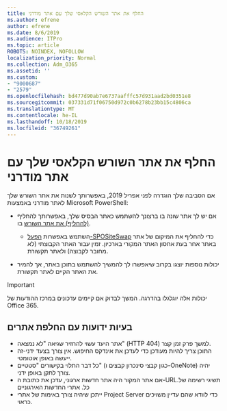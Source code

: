 ```yaml
---
title: החלף את אתר השורש הקלאסי שלך עם אתר מודרני
ms.author: efrene
author: efrene
ms.date: 8/6/2019
ms.audience: ITPro
ms.topic: article
ROBOTS: NOINDEX, NOFOLLOW
localization_priority: Normal
ms.collection: Adm_O365
ms.assetid: ''
ms.custom:
- "9000687"
- "2579"
ms.openlocfilehash: bd477d90ab7e6737aafffc57d931aad2bd0351e8
ms.sourcegitcommit: 037331d71f06750d972c0b6278b23bb15c4806ca
ms.translationtype: MT
ms.contentlocale: he-IL
ms.lasthandoff: 10/18/2019
ms.locfileid: "36749261"
---
```

# <a name="swap-your-classic-root-site-with-a-modern-site"></a>החלף את אתר השורש הקלאסי שלך עם אתר מודרני

אם הסביבה שלך הוגדרה לפני אפריל 2019, באפשרותך לשנות את אתר השורש שלך לאתר מודרני באמצעות Microsoft PowerShell:

- אם יש לך אתר שונה בו ברצונך להשתמש כאתר הבסיס שלך, באפשרותך להחליף [(להחליף) את אתר השורש](https://docs.microsoft.com/sharepoint/modern-root-site) בו. 
    - השתמש באפשרות [הפעל-SPOSiteSwap](https://docs.microsoft.com/powershell/module/sharepoint-online/invoke-spositeswap?view=sharepoint-ps) כדי להחליף את המיקום של אתר באתר אחר בעת אחסון האתר המקורי בארכיון. זמין עבור האתר הקבוצתי (לא מחובר לקבוצה) ולאתר תקשורת. 

- יכולות נוספות יוצגו בקרוב שיאפשרו לך להמשיך להשתמש בתוכן באתר, אך להמיר את האתר הקיים לאתר תקשורת. 
>[!Important]
>יכולות אלה יוגלגלו בהדרגה. המשך לבדוק אם קיימים עדכונים במרכז ההודעות של Office 365. 

## <a name="known-issues-with-swapping-sites"></a>בעיות ידועות עם החלפת אתרים

- אתר היעד עשוי להחזיר שגיאה "לא נמצאה" (HTTP 404) למשך פרק זמן קצר.
- התוכן צריך להיות מעודכן כדי לעדכן את אינדקס החיפוש. אין צורך בצעד ידני-זה ייעשה באופן אוטומטי.
- כל דבר התלוי בקישורים "סטטיים" (כגון קבצי סינכרון קבצים ו-OneNote) יהיה צורך לתקן באופן ידני.
- אם אתר המקור היה אתר חדשות ארגוני, עדכן את כתובת ה-URL.תשיגי רשימה של כל. אתרי החדשות האירגוניים
- ייתכן שיהיה צורך באימות של אתרי Project Server כדי לוודא שהם עדיין משויכים כראוי.





